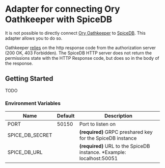 # Adapter for connecting Ory Oathkeeper with SpiceDB

It is not possible to directly connect [Ory Oathkeeper](https://github.com/ory/oathkeeper) to [SpiceDB](https://github.com/authzed/spicedb). This adapter allows you to do so.

Oathkeeper [relies](https://www.ory.sh/docs/oathkeeper/pipeline/authz#remote_json) on the http response code from the authorization server (200 OK, 403 Forbidden). The SpiceDB HTTP server does not return the permissions state with the HTTP Response code, but does so in the body of the response.

## Getting Started

TODO

### Environment Variables

| Name            | Default | Description                                                           |
| --------------- | ------- | --------------------------------------------------------------------- |
| PORT            | 50150   | Port to listen on                                                     |
| SPICE_DB_SECRET |         | **(required)** GRPC preshared key for the SpiceDB instance            |
| SPICE_DB_URL    |         | **(required)** URL to the SpiceDB instance. *Example: localhost:50051 |